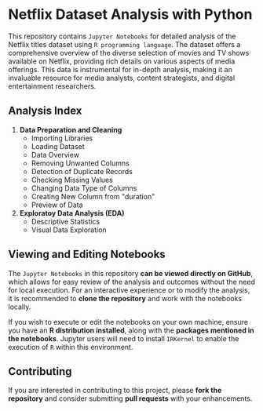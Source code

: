 # Netflix Dataset Analysis with Python

This repository contains `Jupyter Notebooks` for detailed analysis of the Netflix titles dataset using `R programming language`. The dataset offers a comprehensive overview of the diverse selection of movies and TV shows available on Netflix, providing rich details on various aspects of media offerings. This data is instrumental for in-depth analysis, making it an invaluable resource for media analysts, content strategists, and digital entertainment researchers.

## Analysis Index

1. **Data Preparation and Cleaning**
   - Importing Libraries
   - Loading Dataset
   - Data Overview
   - Removing Unwanted Columns
   - Detection of Duplicate Records
   - Checking Missing Values
   - Changing Data Type of Columns
   - Creating New Column from "duration"
   - Preview of Data
2. **Exploratoy Data Analysis (EDA)**
   - Descriptive Statistics
   - Visual Data Exploration

## Viewing and Editing Notebooks

The `Jupyter Notebooks` in this repository **can be viewed directly on GitHub**, which allows for easy review of the analysis and outcomes without the need for local execution. For an interactive experience or to modify the analysis, it is recommended to **clone the repository** and work with the notebooks locally.

If you wish to execute or edit the notebooks on your own machine, ensure you have an **R distribution installed**, along with the **packages mentioned in the notebooks**. Jupyter users will need to install `IRKernel` to enable the execution of `R` within this environment.

## Contributing

If you are interested in contributing to this project, please **fork the repository** and consider submitting **pull requests** with your enhancements.

